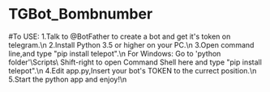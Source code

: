 # TGBot_Bombnumber


#To USE:
1.Talk to @BotFather to create a bot and get it's token on telegram.\n
2.Install Python 3.5 or higher on your PC.\n
3.Open command line,and type "pip install telepot".\n
  For Windows: Go to 'python folder'\Scripts\ Shift-right to open Command Shell here and type "pip install telepot".\n
4.Edit app.py,Insert your bot's TOKEN to the currect position.\n
5.Start the python app and enjoy!\n
